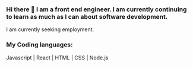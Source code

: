 ### Hi there 👋 I am a front end engineer. I am currently continuing to learn as much as I can about software development.

I am currently seeking employment.

### My Coding languages:

Javascript | React | HTML | CSS | Node.js  

<!--
**nmgolz/nmgolz** is a ✨ _special_ ✨ repository because its `README.md` (this file) appears on your GitHub profile.

Here are some ideas to get you started:

- 🔭 I’m currently working on ...
- 🌱 I’m currently learning ...
- 👯 I’m looking to collaborate on ...
- 🤔 I’m looking for help with ...
- 💬 Ask me about ...
- 📫 How to reach me: ...
- 😄 Pronouns: ...
- ⚡ Fun fact: ...
-->
